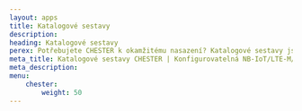 ```yaml
---
layout: apps
title: Katalogové sestavy
description: 
heading: Katalogové sestavy
perex: Potřebujete CHESTER k okamžitému nasazení? Katalogové sestavy jsou připravy k&nbsp;okamžitému použití ve vašem IoT projektu.
meta_title: Katalogové sestavy CHESTER | Konfigurovatelná NB-IoT/LTE-M/LoRaWAN zařízení připravená k nasazení
meta_description: 
menu:
    chester:
        weight: 50
---
```

